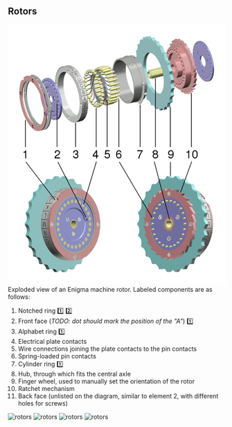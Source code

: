 ## Rotors

![rotors](../../imgs/rotors-model.png)
Exploded view of an Enigma machine rotor. Labeled components are as follows:
 1. Notched ring [:one:](stl/1a_notched_ring.stl) [:two:](stl/1b_notched_ring.stl)
 2. Front face (_TODO: dot should mark the position of the "A"_) [:one:](stl/2_front_face.stl)
 3. Alphabet ring [:one:](stl/3_alphabet_ring.stl)
 4. Electrical plate contacts
 5. Wire connections joining the plate contacts to the pin contacts
 6. Spring-loaded pin contacts
 7. Cylinder ring [:one:](stl/7_cylinder.stl)
 8. Hub, through which fits the central axle
 9. Finger wheel, used to manually set the orientation of the rotor
 10. Ratchet mechanism
 11. Back face (unlisted on the diagram, similar to element 2, with different holes for screws)

 ![rotors](../../imgs/rotor-2.png)
 ![rotors](../../imgs/rotor-1.png)
 ![rotors](../../imgs/rotor-3.png)
 ![rotors](../../imgs/rotor-4.png)
